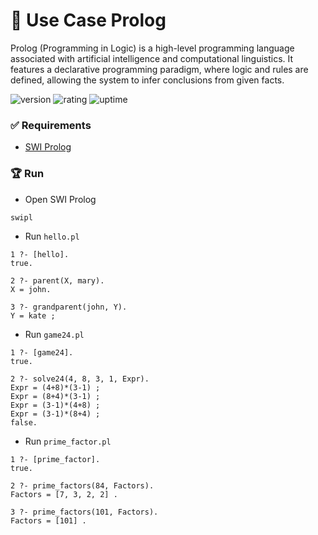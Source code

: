 # 🎉 Use Case Prolog

Prolog (Programming in Logic) is a high-level programming language associated with artificial intelligence and computational linguistics. It features a declarative programming paradigm, where logic and rules are defined, allowing the system to infer conclusions from given facts.

![version](https://img.shields.io/badge/version-1.0-blue)
![rating](https://img.shields.io/badge/rating-★★★★★-yellow)
![uptime](https://img.shields.io/badge/uptime-100%25-brightgreen)

### ✅ Requirements

- [SWI Prolog](https://www.swi-prolog.org/download/stable)

### 🏆 Run

- Open SWI Prolog

```shell
swipl
```

- Run `hello.pl`

```
1 ?- [hello].
true.

2 ?- parent(X, mary).
X = john.

3 ?- grandparent(john, Y).
Y = kate ;
```

- Run `game24.pl`

```
1 ?- [game24].
true.

2 ?- solve24(4, 8, 3, 1, Expr).
Expr = (4+8)*(3-1) ;
Expr = (8+4)*(3-1) ;
Expr = (3-1)*(4+8) ;
Expr = (3-1)*(8+4) ;
false.
```

- Run `prime_factor.pl`

```
1 ?- [prime_factor].
true.

2 ?- prime_factors(84, Factors).
Factors = [7, 3, 2, 2] .

3 ?- prime_factors(101, Factors). 
Factors = [101] .
```